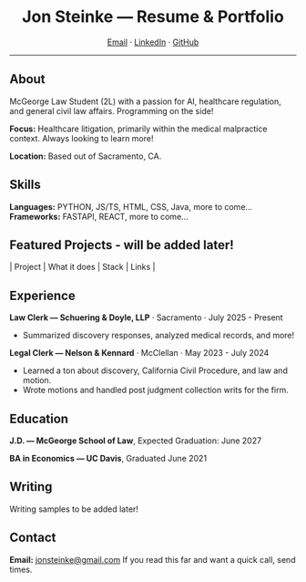 <!-- Hero -->
<h1 align="center">Jon Steinke — Resume & Portfolio</h1>
<p align="center">
  <a href="mailto:jonsteinke@gmail.com">Email</a> ·
  <a href="https://www.linkedin.com/in/">LinkedIn</a> ·
  <a href="https://github.com/j-steinke">GitHub</a>
</p>

---

## About
McGeorge Law Student  (2L) with a passion for AI, healthcare regulation, and general civil law affairs. Programming on the side!

**Focus:** Healthcare litigation, primarily within the medical malpractice context. Always looking to learn more!

**Location:** Based out of Sacramento, CA.

## Skills
**Languages:** PYTHON, JS/TS, HTML, CSS, Java, more to come…  
**Frameworks:** FASTAPI, REACT, more to come…  

## Featured Projects - will be added later!
| Project | What it does | Stack | Links |


## Experience
**Law Clerk — Schuering & Doyle, LLP** · Sacramento · July 2025 - Present  
- Summarized discovery responses, analyzed medical records, and more!

**Legal Clerk — Nelson & Kennard** · McClellan · May 2023 - July 2024  
- Learned a ton about discovery, California Civil Procedure, and law and motion.
- Wrote motions and handled post judgment collection writs for the firm.

## Education
**J.D. — McGeorge School of Law**, Expected Graduation: June 2027

**BA in Economics — UC Davis**, Graduated June 2021

## Writing
Writing samples to be added later!

## Contact
**Email:** jonsteinke@gmail.com 
If you read this far and want a quick call, send times.

